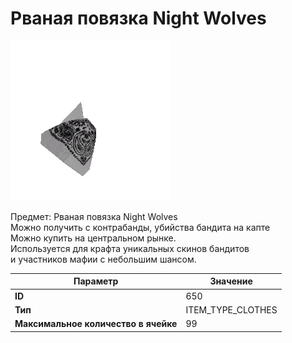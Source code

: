 # Рваная повязка Night Wolves

![Item Image](../img/650.webp?raw=true)

Предмет: Рваная повязка Night Wolves<br>Можно получить с контрабанды, убийства бандита на капте<br>Можно купить на центральном рынке. <br>Используется для крафта уникальных скинов бандитов<br>и участников мафии с небольшим шансом.


| Параметр | Значение |
|----------|----------|
| **ID** | 650 |
| **Тип** | ITEM_TYPE_CLOTHES |
| **Максимальное количество в ячейке** | 99 |

